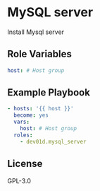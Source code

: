 # MySQL server

Install Mysql server

## Role Variables

```yml
host: # Host group
```

## Example Playbook

```yml
- hosts: '{{ host }}'
  become: yes
  vars:
    host: # Host group
  roles:
    - dev01d.mysql_server
```

## License

GPL-3.0

